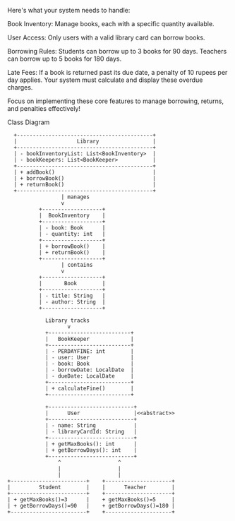 Here's what your system needs to handle:

Book Inventory: Manage books, each with a specific quantity available.

User Access: Only users with a valid library card can borrow books.

Borrowing Rules:
              Students can borrow up to 3 books for 90 days.
              Teachers can borrow up to 5 books for 180 days.

Late Fees: If a book is returned past its due date, a penalty of 10 rupees per day applies. Your system must calculate and display these overdue charges.

Focus on implementing these core features to manage borrowing, returns, and penalties effectively!

Class Diagram

      +-------------------------------------------+
      |                   Library                 |
      +-------------------------------------------+
      | - bookInventoryList: List<BookInventory>  |
      | - bookKeepers: List<BookKeeper>           |
      +-------------------------------------------+
      | + addBook()                               |
      | + borrowBook()                            |
      | + returnBook()                            |
      +-------------------------------------------+
                     | manages
                     v
              +-------------------+
              |  BookInventory    |
              +-------------------+
              | - book: Book      |
              | - quantity: int   |
              +-------------------+
              | + borrowBook()    |
              | + returnBook()    |
              +-------------------+
                     | contains
                     v
              +-------------------+
              |       Book        |
              +-------------------+
              | - title: String   |
              | - author: String  |
              +-------------------+

                Library tracks
                       v
                +--------------------------+
                |   BookKeeper             |
                +--------------------------+
                | - PERDAYFINE: int        |
                | - user: User             |
                | - book: Book             |
                | - borrowDate: LocalDate  |
                | - dueDate: LocalDate     |
                +--------------------------+
                | + calculateFine()        |
                +--------------------------+

                +---------------------------+
                |      User                 |<<abstract>>
                +---------------------------+
                | - name: String            |
                | - libraryCardId: String   |
                +---------------------------+
                | + getMaxBooks(): int      |
                | + getBorrowDays(): int    |
                +---------------------------+
                    ^                  ^
                    |                  |
                    |                  |
    +------------------------+    +---------------------+
    |         Student        |    |      Teacher        |
    +------------------------+    +---------------------+
    | + getMaxBooks()=3      |    + getMaxBooks()=5     |
    | + getBorrowDays()=90   |    + getBorrowDays()=180 |
    +------------------------+    +---------------------+
